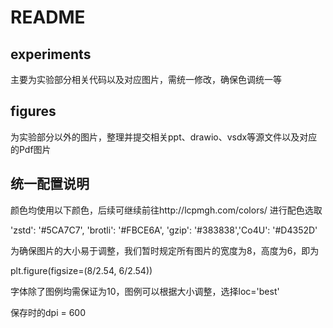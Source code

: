 #  README

## experiments

主要为实验部分相关代码以及对应图片，需统一修改，确保色调统一等

## figures

为实验部分以外的图片，整理并提交相关ppt、drawio、vsdx等源文件以及对应的Pdf图片





## 统一配置说明

颜色均使用以下颜色，后续可继续前往http://lcpmgh.com/colors/ 进行配色选取

'zstd': '#5CA7C7', 'brotli': '#FBCE6A', 'gzip': '#383838','Co4U': '#D4352D'



为确保图片的大小易于调整，我们暂时规定所有图片的宽度为8，高度为6，即为

plt.figure(figsize=(8/2.54, 6/2.54))

字体除了图例均需保证为10，图例可以根据大小调整，选择loc='best'

保存时的dpi = 600



